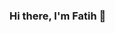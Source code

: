 ### Hi there, I'm Fatih 👋

<!--
**Sirius227/Sirius227** is a ✨ _special_ ✨ repository because its `README.md` (this file) appears on your GitHub profile.

![Github stats 2](https://github-readme-stats.vercel.app/api?username=kullanıcıadınız&show_icons=true&theme=radical)

Here are some ideas to get you started:

- 🔭 I’m currently working on Flutter, C# .NET CORE
- 🌱 I’m currently learning Flutter
- 💬 Ask me about C# .NET CORE
- 📫 How to reach me: fatihayhn23@gmail.com
- 😄 Pronouns: He
-->
